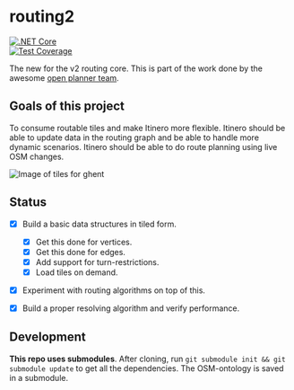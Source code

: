 # routing2

[![.NET Core](https://github.com/itinero/routing2/workflows/.NET%20Core/badge.svg)](https://github.com/itinero/routing2/actions?query=workflow%3A%22.NET+Core%22)  
[![Test Coverage](https://www.itinero.tech/routing2/develop/badge_linecoverage.svg)](https://www.itinero.tech/routing2/develop/index.html)  

The new for the v2 routing core. This is part of the work done by the awesome [open planner team](https://openplanner.team/).

## Goals of this project

To consume routable tiles and make Itinero more flexible. Itinero should be able to update data in the routing graph and be able to handle more dynamic scenarios. Itinero should be able to do route planning using live OSM changes.

![Image of tiles for ghent](./docs/routable-tiles-ghent.png)

## Status

- [x] Build a basic data structures in tiled form.
  - [x] Get this done for vertices.
  - [x] Get this done for edges.
  - [x] Add support for turn-restrictions.
  - [x] Load tiles on demand.
- [x] Experiment with routing algorithms on top of this.
- [x] Build a proper resolving algorithm and verify performance.


## Development

**This repo uses submodules**. After cloning, run `git submodule init && git submodule update` to get all the dependencies. The OSM-ontology is saved in a submodule.
